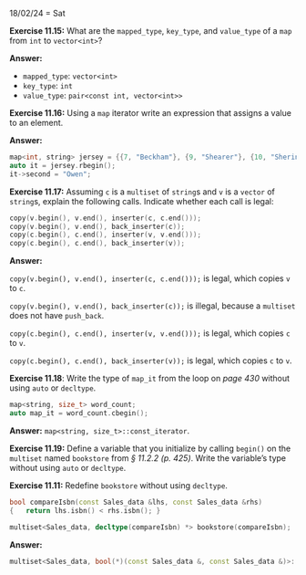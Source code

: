 18/02/24 = Sat

**Exercise 11.15:** What are the `mapped_type`, `key_type`, and `value_type` of a `map` from `int` to `vector<int>`?

**Answer:** 

- `mapped_type`: `vector<int>`
- `key_type`: `int`
- `value_type`: `pair<const int, vector<int>>`

**Exercise 11.16:** Using a `map` iterator write an expression that assigns a value to an element.

**Answer:**

```c++
map<int, string> jersey = {{7, "Beckham"}, {9, "Shearer"}, {10, "Sheringham"}};
auto it = jersey.rbegin();
it->second = "Owen";
```

**Exercise 11.17:** Assuming `c` is a `multiset` of `string`s and `v` is a `vector` of `string`s, explain the following calls. Indicate whether each call is legal:

```c++
copy(v.begin(), v.end(), inserter(c, c.end()));
copy(v.begin(), v.end(), back_inserter(c));
copy(c.begin(), c.end(), inserter(v, v.end()));
copy(c.begin(), c.end(), back_inserter(v));
```

**Answer:**

`copy(v.begin(), v.end(), inserter(c, c.end()));` is legal, which copies `v` to `c`.

`copy(v.begin(), v.end(), back_inserter(c));` is illegal, because a `multiset` does not have `push_back`.

`copy(c.begin(), c.end(), inserter(v, v.end()));` is legal, which copies `c` to `v`.

`copy(c.begin(), c.end(), back_inserter(v));` is legal, which copies `c` to `v`.

**Exercise 11.18**: Write the type of `map_it` from the loop on *page 430* without using `auto` or `decltype`.

```c++
map<string, size_t> word_count;
auto map_it = word_count.cbegin();
```

**Answer:** `map<string, size_t>::const_iterator`.

**Exercise 11.19:** Define a variable that you initialize by calling `begin()` on the `multiset` named `bookstore` from *§ 11.2.2 (p. 425)*. Write the variable’s type without using `auto` or `decltype`.

**Exercise 11.11:** Redefine `bookstore` without using `decltype`.

```c++
bool compareIsbn(const Sales_data &lhs, const Sales_data &rhs)
{	return lhs.isbn() < rhs.isbn();	}

multiset<Sales_data, decltype(compareIsbn) *> bookstore(compareIsbn);
```

**Answer:** 

```c++
multiset<Sales_data, bool(*)(const Sales_data &, const Sales_data &)>::iterator it = bookstore.begin();
```

